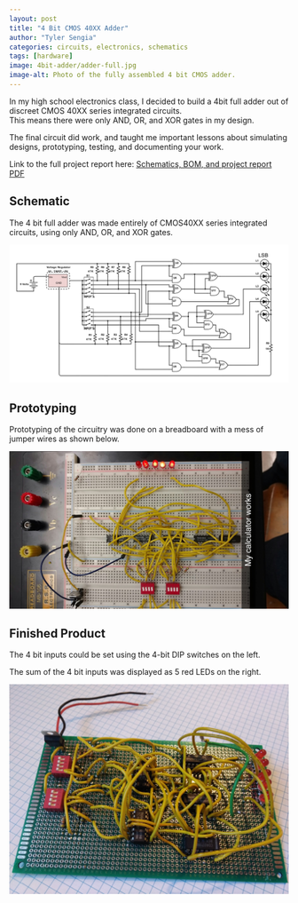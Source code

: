 ```yaml
---
layout: post
title: "4 Bit CMOS 40XX Adder"
author: "Tyler Sengia"
categories: circuits, electronics, schematics
tags: [hardware]
image: 4bit-adder/adder-full.jpg
image-alt: Photo of the fully assembled 4 bit CMOS adder.
---
```


In my high school electronics class, I decided to build a 4bit full adder out of discreet CMOS 40XX series integrated circuits.  
This means there were only AND, OR, and XOR gates in my design.  

The final circuit did work, and taught me important lessons about simulating designs, prototyping, testing, and documenting your work.  

<div class="note" >
  Link to the full project report here: <a href="assets/static/AdderProjectReport.pdf" >Schematics, BOM, and project report PDF</a>
</div>

## Schematic
The 4 bit full adder was made entirely of CMOS40XX series integrated circuits, using only AND, OR, and XOR gates.  
<div style="text-align: center;" >
<img src="assets/img/4bit-adder/4-bit-adder-schematic.png" alt="Schematic of the 4 bit full adder." />  
</div>

## Prototyping
Prototyping of the circuitry was done on a breadboard with a mess of jumper wires as shown below.  
<div style="text-align: center;" >
<img src="assets/img/4bit-adder/adder-prototype.jpg" alt="Photo of the 4 bit adder prototyped on a breadboard, a mess of yellow jumper wires are used." />  
</div>

## Finished Product
The 4 bit inputs could be set using the 4-bit DIP switches on the left.  

The sum of the 4 bit inputs was displayed as 5 red LEDs on the right.  
<div style="text-align: center;" >
<img src="assets/img/4bit-adder/adder-full.jpg" alt="Photo of the finished 4 bit adder soldered onto a perforated PCB." />  
</div>  